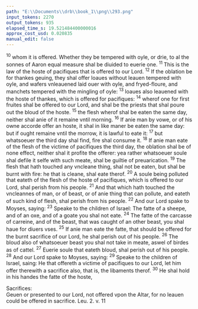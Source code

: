 ```yaml
---
path: "E:\\Documents\\drb\\book_1\\png\\293.png"
input_tokens: 2270
output_tokens: 935
elapsed_time_s: 19.521484400000016
approx_cost_usd: 0.020835
manual_edit: false
---
```

<sup>10</sup> whom it is offered. Whether they be tempered with oyle, or drie, to al the sonnes of Aaron equal measure shal be diuided to euerie one. <sup>11</sup> This is the law of the hoste of pacifiques that is offered to our Lord. <sup>12</sup> If the oblation be for thankes geuing, they shal offer loaues without leauen tempered with oyle, and wafers vnleauened laid ouer with oyle, and fryed-floure, and manchets tempered with the mingling of oyle: <sup>13</sup> loaues also leauened with the hoste of thankes, which is offered for pacifiques: <sup>14</sup> wherof one for first fruites shal be offered to our Lord, and shal be the priests that shal poure out the bloud of the hoste. <sup>15</sup> the flesh wherof shal be eaten the same day, neither shal anie of it remaine vntil morning. <sup>16</sup> If anie man by vowe, or of his owne accorde offer an hoste, it shal in like maner be eaten the same day: but if ought remaine vntil the morrow, it is lawful to eate it: <sup>17</sup> but whatsoeuer the third day shal find, fire shal consume it. <sup>18</sup> If anie man eate of the flesh of the victime of pacifiques the third day, the oblation shal be of none effect, neither shal it profite the offerer: yea rather whatsoeuer soule shal defile it selfe with such meate, shal be guiltie of preuarication. <sup>19</sup> The flesh that hath touched any vncleane thing, shal not be eaten, but shal be burnt with fire: he that is cleane, shal eate therof. <sup>20</sup> A soule being polluted that eateth of the flesh of the hoste of pacifiques, which is offered to our Lord, shal perish from his people. <sup>21</sup> And that which hath touched the vncleannes of man, or of beast, or of anie thing that can pollute, and eateth of such kind of flesh, shal perish from his people. <sup>22</sup> And our Lord spake to Moyses, saying: <sup>23</sup> Speake to the children of Israel: The fatte of a sheepe, and of an oxe, and of a goate you shal not eate. <sup>24</sup> The fatte of the carcasse of carreine, and of the beast, that was caught of an other beast, you shal haue for diuers vses. <sup>25</sup> If anie man eate the fatte, that should be offered for the burnt sacrifice of our Lord, he shal perish out of his people. <sup>26</sup> The bloud also of whatsoeuer beast you shal not take in meate, aswel of birdes as of cattel. <sup>27</sup> Euerie soule that eateth bloud, shal perish out of his people. <sup>28</sup> And our Lord spake to Moyses, saying: <sup>29</sup> Speake to the children of Israel, saing: He that offereth a victime of pacifiques to our Lord, let him offer therewith a sacrifice also, that is, the libaments therof. <sup>30</sup> He shal hold in his handes the fatte of the hoste,

<aside>Sacrifices:</aside>

<aside>Geuen or presented to our Lord, not offered vpon the Altar, for no leauen could be offered in sacrifice. Leu. 2. v. 11</aside>

[^1]: See. c. 22. v. 18
